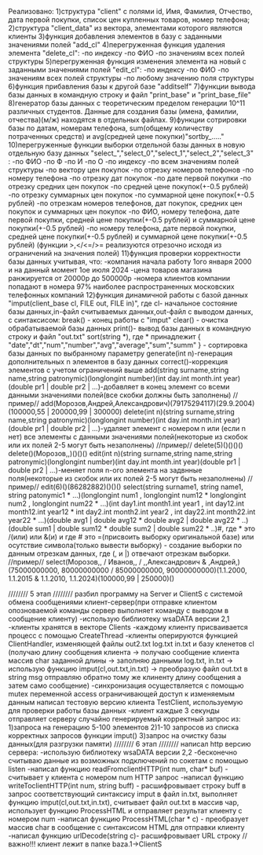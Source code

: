 Реализовано:
1)структура "client" с полями id, Имя, Фамилия, Отчество, дата первой покупки, список цен купленных товаров, номер телефона;
2)структура "client_data" из вектора, элементами которого являются клиенты
3)функция добавления элементов в базу с заданными значениями полей "add_cl"
4)перегруженная функция удаления элемента "delete_cl":
-по индексу 
-по ФИО
-по значениям всех полей структуры
5)перегруженная функция изменения элемента на новый с заданными значениями полей "edit_cl":
-по индексу 
-по ФИО
-по значениям всех полей структуры
-по любому значению поля структуры
6)функция прибавления базы к другой базе "additself"
7)функции вывода базы данных в командную строку и файл "print_base" и "print_base_file"
8)генератор базы данных с теоретическим пределом генерации 10^11 различных студентов. Данные для создания базы (имена, фамилии, отчества)(м/ж) находятся в отдельных файлах.
9)функции сотрировки базы по датам, номерам телефона, sum(общему количеству потраченных средств) и avg(средней цене покупки)"sortby_....."
10)перегруженные функции выборки отдельной базы данных в новую отдельную базу данных "select_","select_0","select_1","select_2","select_3" :
-по ФИО
-по Ф
-по И
-по О
-по индексу
-по всем значениям полей структуры
-по вектору цен покупок
-по отрезку номеров телефонов
-по номеру телефона
-по отрезку дат покупок
-по дате первой покупки
-по отрезку средних цен покупок
-по средней цене покупок(+-0.5 рублей)
-по отрезку суммарных цен покупок
-по суммарной цене покупок(+-0.5 рублей)
-по отрезкам номеров телефонов, дат покупок, средних цен покупок и суммарных цен покупок
-по ФИО, номеру телефона, дате первой покупки, средней цене покупки(+-0.5 рублей) и суммарной цене покупки(+-0.5 рублей)
-по номеру телефона, дате первой покупки, средней цене покупки(+-0.5 рублей) и суммарной цене покупки(+-0.5 рублей)
(функции >,</<=/>= реализуются отрезочно исходя из ограничений на значения полей)
11)функция проверки корректности базы данных учитывая, что:
-компания начала работу 1ого января 2000 и на данный момент 1ое июля 2024
-цена товаров магазина ранжируется от 20000р до 500000р
-номера клиентов компании попадают в номера 97% наиболее распространенных московских телефонных компаний
12)функция динамичной работы с базой данных "imput(client_base cl, FILE out, FILE in)", где cl- начальное состояние базы данных,in-файл считываемых данных,out-файл с выводом данных, c синтаксисом:
break() - конец работы с "imput"
clear() - очистка обрабатываемой базы данных
print()- вывод базы данных в командную строку и файл "out.txt"
sort(string *), где * принадлежит { "date","dt","num","number","avg","average","sum","summ" } - сортировка базы данных по выбранному параметру
generate(int n)-генерация дополнительных n элементов в базу данных
correct()-коррекция элементов с учетом ограничений выше
add(string surname,string name,string patronymic)(longlongint number)(int day.int month.int year)(double pr1 | double pr2 | ...)-добавляет в конец элемент со всеми данными значениями полей(все скобки должны быть заполнены) 
//пример// add(Морозов,Андрей,Александрович)(79175294117)(29.9.2004)(100000,55 | 200000,99 | 300000)
delete(int n)(string surname,string name,string patronymic)(longlongint number)(int day.int month.int year)(double pr1 | double pr2 | ...)-удаляет элемент с номером n или (если n нет) все элементы с данными значениями полей(некоторые из скобок или их полей 2-5 могут быть незаполнены)
//пример// delete(5)()()()() delete()(Морозов,,)()()()
edit(int n)(string surname,string name,string patronymic)(longlongint number)(int day.int month.int year)(double pr1 | double pr2 | ...)-меняет поля n-ого элемента на задвнные поля(некоторые из скобок или их полей 2-5 могут быть незаполнены) 
//пример// edit(6)()(86282882)()()()
select(string surname1, string name1, string patonymic1 * ...)(longlongint num1 , longlongint num12 * longlongint num2 , longlongint num22 * ...)(int day1.int month1.int year1 , int day12.int month12.int year12 * int day2.int month2.int year2 , int day22.int month22.int year22 * ...)(double avg1 | double avg12 * double avg2 | double avg22 * ..)(double sum1 | double sum12 * double sum2 | double sum22 * ..)#, где * это /(или) или &(и) и где # это =(присвоить выборку оригинальной базе)  или осутствие символа(только вывести выборку) - создание выборки по данным отрезкам данных, где (, и |) отвечают отрезкам выборки.  
//пример// select(Морозов,, / Иванов,, / ,,Александрович & ,Андрей,)(75000000000, 80000000000 / 85000000000, 90000000000)(1.1.2000, 1.1.2015 & 1.1.2010, 1.1.2024)(100000,99 | 250000)()

////////
5 этап
////////
разбил программу на Server и ClientS с системой обмена сообщениями клиент-сервер(при отправке клиентом опозноваемой команды сервер выполняет команду с выводом в сообщение клиенту)
-использую библиотеку wsaDATA версии 2,1
-клиенты хранятся в векторе<SOCKET> Clients
-каждому клиенту присваивается процесс c помощью CreateThread
-клиенты оперируются функцией ClientHandler, изменяющей файлы out2.txt log.txt in.txt и базу кленетов cl
(получаю длину сообщения клиента -> получаю сообщение клиента массив char заданной длины -> заполняю данными log.txt, in.txt -> использую функцию imput(cl,out.txt,in.txt) -> преобразую файл out.txt в string msg отправляю обратно тому же клиненту длину сообщения а затем само сообщение)
-синхронизация осуществляется с помощью mutex переменной access ограничивающей доступ к изменяемым данным
написал тестовую версию клиента TestClient, используемую для проверки работы базы данных
-клиент каждые 3 секунды отправляет серверу случайно генерируемый корректный запрос из:
1)запроса на генерацию 5-100 элементов
2)1-10 запросов из списка корректных запросов функции imput()
3)запрос на очистку базы данных(для разгрузки памяти)
////////
6 этап
////////
написал http версию сервера:
-использую библиотеку wsaDATA версии 2,2
-бесконечно считываю данные из возможных подключений по сокетам с помощью listen
-написал функцию readFromclientHTTP(int num, char* buf) - считывает у клиента с номером num HTTP запрос 
-написал функцию writeToclientHTTP(int num, string buff) - расшифровывает строку buff в запрос соответствующий синтаксису imput в файл in.txt, выполняет функцию imput(cl,out.txt,in.txt), считывает файл out.txt в массив чар, использует функцию ProcessHTML и отправляет результат клиенту с номером num
-написал функцию ProcessHTML(char * c) - преобразует массив char в сообщение с синтаксисом HTML для отправки клиенту
-написал функцию urlDecode(string c)- расшифровывает URL строку
//важно!!! клиент лежит в папке baza.1->ClientS 
